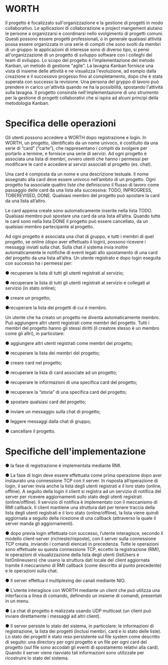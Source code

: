 # WORTH
Il progetto è focalizzato sull'organizzazione e la gestione di progetti in modo collaborativo. Le apllicazioni di collaborazione e project mangement aiutano le persone a organizzarsi e coordinarsi nello svolgimento di progetti comuni. Questi possono essere progetti professionali, o in generale qualsiasi attività possa essere organizzata in una serie di compiti che sono svolti da membri di un gruppo: le applicazioni di interesse sono di diverso tipo, si pensi all'organizzazione di un progetto di sviluppo software con i colleghi del team di sviluppo.
Lo scopo del progetto è l'implementazione del metodo Kanban, un metodo di gestione "agile". La lavagna Kanban fornisce una vista di insieme delle attività e ne visualizza l'evoluzione, ad esmpio dalla creazione e il successivo progesso fino al completamento, dopo che è stata superata con successo la revisione. Una persona del gryppo di lavoro può prendere in carico un'attività quando ne ha la possibilità, spostando l'attività sulla lavagna.
Il progetto consinste nell'implementazione di uno strumento per la gestione di progetti collaborativi che si ispira ad alcuni principi della metodologia Kanban.
# Specifica delle operazioni
Gli utenti possono accedere a WORTH dopo registrazione e login.
In WORTH, un progetto, identificato da un nome univoco, è costituito da una serie di “card” (“carte”), che rappresentano i compiti da svolgere per portarlo a termine, e fornisce una serie di servizi. Ad ogni progetto è associata una lista di membri, ovvero utenti che hanno i permessi per modificare le card e accedere ai servizi associati al progetto (es. chat).

Una card è composta da un nome e una descrizione testuale. Il nome assegnato alla card deve essere univoco nell’ambito di un progetto. Ogni progetto ha associate quattro liste che definiscono il flusso di lavoro come passaggio delle card da una lista alla successiva: TODO, INPROGRESS, TOBEREVISED, DONE. Qualsiasi membro del progetto può spostare la card da una lista all’altro. 

Le card appena create sono automaticamente inserite nella lista TODO. Qualsiasi membro può spostare una card da una lista all’altra. Quando tutte le card sono nella lista DONE il progetto può essere cancellato, da un qualsiasi membro partecipante al progetto. 

Ad ogni progetto è associata una chat di gruppo, e tutti i membri di quel progetto, se online (dopo aver effettuato il login), possono ricevere i messaggi inviati sulla chat. Sulla chat il sistema invia inoltre automaticamente le notifiche di eventi legati allo spostamento di una card del progetto da una lista all’altra.
Un utente registrato e dopo login eseguita con successo ha i permessi per:

  ● recuperare la lista di tutti gli utenti registrati al servizio;
  
  ● recuperare la lista di tutti gli utenti registrati al servizio e collegati al servizio (in stato online); 
  
  ● creare un progetto;
  
  ●recuperare la lista dei progetti di cui è membro.
  
Un utente che ha creato un progetto ne diventa automaticamente membro. Può aggiungere altri utenti registrati come membri del progetto. Tutti i membri del progetto hanno gli stessi diritti (il creatore stesso è un membro come gli altri), in particolare:

● aggiungere altri utenti registrati come membri del progetto;

● recuperare la lista dei membri del progetto;

● creare card nel progetto;

● recuperare la lista di card associate ad un progetto;

● recuperare le informazioni di una specifica card del progetto;

● recuperare la “storia” di una specifica card del progetto;

● spostare qualsiasi card del progetto;

● inviare un messaggio sulla chat di progetto;

● leggere messaggi dalla chat di gruppo;

● cancellare il progetto.

# Specifiche dell'implementazione
● la fase di registrazione è implementata mediante RMI.

● La fase di login deve essere effettuata come prima operazione dopo aver instaurato una connessione TCP con il server. In risposta all’operazione di login, il server invia anche la lista degli utenti registrati e il loro stato (online, offline). A seguito della login il client si registra ad un servizio di notifica del server per ricevere aggiornamenti sullo stato degli utenti registrati (online/offline). Il servizio di notifica è implementato con il meccanismo di RMI callback. Il client mantiene una struttura dati per tenere traccia della lista degli utenti registrati e il loro stato (online/offline), la lista viene quindi aggiornata a seguito della ricezione di una callback (attraverso la quale il server manda gli aggiornamenti).

● dopo previa login effettuata con successo, l’utente interagisce, secondo il modello client-server (richieste/risposte), con il server sulla connessione TCP creata, inviando i comandi elencati in precedenza. Tutte le operazioni sono effettuate su questa connessione TCP, eccetto la registrazione (RMI), le operazioni di visualizzazione della lista degli utenti (listUsers e listOnlineusers) che usano la struttura dati locale del client aggiornata tramite il meccanismo di RMI callback (come descritto al punto precedente) e le operazioni sulla chat.

● Il server effettua il multiplexing dei canali mediante NIO.

● L'utente interagisce con WORTH mediante un client che può utilizza una interfaccia a linea di comando, definendo un insieme di comandi, presentati in un menu.

● La chat di progetto è realizzata usando UDP multicast (un client può inviare direttamente i messaggi ad altri client).

● Il server persiste lo stato del sistema, in particolare: le informazioni di registrazione, la lista dei progetti (inclusi membri, card e lo stato delle liste). Lo stato dei progetti è stato reso persistente sul file system come descritto di seguito: una directory per ogni progetto e un file per ogni card del progetto (sul file sono accodati gli eventi di spostamento relativi alla card). Quando il server viene riavviato tali informazioni sono utilizzate per ricostruire lo stato del sistema.
